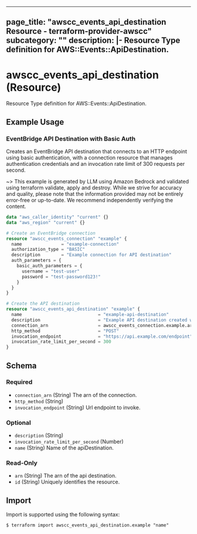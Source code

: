 
---
page_title: "awscc_events_api_destination Resource - terraform-provider-awscc"
subcategory: ""
description: |-
  Resource Type definition for AWS::Events::ApiDestination.
---

# awscc_events_api_destination (Resource)

Resource Type definition for AWS::Events::ApiDestination.

## Example Usage

### EventBridge API Destination with Basic Auth

Creates an EventBridge API destination that connects to an HTTP endpoint using basic authentication, with a connection resource that manages authentication credentials and an invocation rate limit of 300 requests per second.

~> This example is generated by LLM using Amazon Bedrock and validated using terraform validate, apply and destroy. While we strive for accuracy and quality, please note that the information provided may not be entirely error-free or up-to-date. We recommend independently verifying the content.

```terraform
data "aws_caller_identity" "current" {}
data "aws_region" "current" {}

# Create an EventBridge connection
resource "awscc_events_connection" "example" {
  name               = "example-connection"
  authorization_type = "BASIC"
  description        = "Example connection for API destination"
  auth_parameters = {
    basic_auth_parameters = {
      username = "test-user"
      password = "test-password123!"
    }
  }
}

# Create the API destination
resource "awscc_events_api_destination" "example" {
  name                             = "example-api-destination"
  description                      = "Example API destination created with AWSCC"
  connection_arn                   = awscc_events_connection.example.arn
  http_method                      = "POST"
  invocation_endpoint              = "https://api.example.com/endpoint"
  invocation_rate_limit_per_second = 300
}
```

<!-- schema generated by tfplugindocs -->
## Schema

### Required

- `connection_arn` (String) The arn of the connection.
- `http_method` (String)
- `invocation_endpoint` (String) Url endpoint to invoke.

### Optional

- `description` (String)
- `invocation_rate_limit_per_second` (Number)
- `name` (String) Name of the apiDestination.

### Read-Only

- `arn` (String) The arn of the api destination.
- `id` (String) Uniquely identifies the resource.

## Import

Import is supported using the following syntax:

```shell
$ terraform import awscc_events_api_destination.example "name"
```
